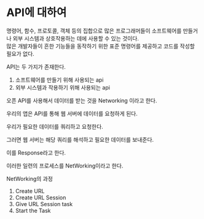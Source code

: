 API에 대하여 
===

명령어, 함수, 프로토콜, 객체 등의 집합으로 많은 프로그래머들이 소프트웨어를 만들거나 외부 시스템과 상호작용하는 데에 사용할 수 있는 것이다.    
많은 개발자들이 흔한 기능들을 동작하기 위한 표준 명령어를 제공하고 코드를 작성할 필요가 없다.   

API는 두 가지가 존재한다. 

1. 소프트웨어를 만들기 위해 사용되는 api
2. 외부 시스템과 작용하기 위해 사용되는 api

오픈 API를 사용해서 데이터를 받는 것을 Networking 이라고 한다. 

우리의 앱은 API를 통해 웹 서버에 데이터를 요청하게 된다. 

우리가 필요한 데이터를 쿼리하고 요청한다. 

그러면 웹 서버는 해당 쿼리를 해석하고 필요한 데이터를 보내준다. 

이를 Response라고 한다.

이러한 일련의 프로세스를 NetWorking이라고 한다. 

NetWorking의 과정

1. Create URL 
2. Create URL Session 
3. Give URL Session task
4. Start the Task
